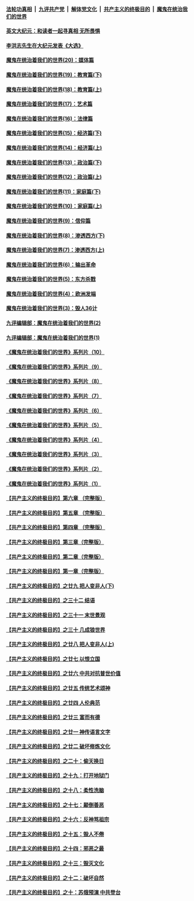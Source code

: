 

####  [法轮功真相](../../../../basic/blob/master/README.md?t=11221431) &nbsp;|&nbsp; [九评共产党](../../../../9ping.md/blob/master/README.md?t=11221431) &nbsp;|&nbsp; [解体党文化](../../../../jtdwh.md/blob/master/README.md?t=11221431)  &nbsp;|&nbsp; [共产主义的终极目的](../../../../gczydzjmd.md/blob/master/README.md?t=11221431) &nbsp;|&nbsp; [魔鬼在统治我们的世界](../../../../mgztzwmdsj.md/blob/master/README.md?t=11221431) 

#### [英文大纪元：和读者一起寻真相 无所畏惧](../pages/nsc422/n12542027.md?t=11221431) 

#### [李洪志先生在大纪元发表《大选》](../pages/nsc422/n12534746.md?t=11221431) 

#### [魔鬼在统治着我们的世界(20)：媒体篇](../pages/nsc422/n10586579.md?t=11221431) 

#### [魔鬼在统治着我们的世界(19)：教育篇(下)](../pages/nsc422/n10564808.md?t=11221431) 

#### [魔鬼在统治着我们的世界(18)：教育篇(上)](../pages/nsc422/n10526970.md?t=11221431) 

#### [魔鬼在统治着我们的世界(17)：艺术篇](../pages/nsc422/n10499093.md?t=11221431) 

#### [魔鬼在统治着我们的世界(16)：法律篇](../pages/nsc422/n10485969.md?t=11221431) 

#### [魔鬼在统治着我们的世界(15)：经济篇(下)](../pages/nsc422/n10469975.md?t=11221431) 

#### [魔鬼在统治着我们的世界(14)：经济篇(上)](../pages/nsc422/n10457370.md?t=11221431) 

#### [魔鬼在统治着我们的世界(13)：政治篇(下)](../pages/nsc422/n10448270.md?t=11221431) 

#### [魔鬼在统治着我们的世界(12)：政治篇(上)](../pages/nsc422/n10444576.md?t=11221431) 

#### [魔鬼在统治着我们的世界(11)：家庭篇(下)](../pages/nsc422/n10440961.md?t=11221431) 

#### [魔鬼在统治着我们的世界(10)：家庭篇(上)](../pages/nsc422/n10435448.md?t=11221431) 

#### [魔鬼在统治着我们的世界(9)：信仰篇](../pages/nsc422/n10432159.md?t=11221431) 

#### [魔鬼在统治着我们的世界(8)：渗透西方(下)](../pages/nsc422/n10429603.md?t=11221431) 

#### [魔鬼在统治着我们的世界(7)：渗透西方(上)](../pages/nsc422/n10426013.md?t=11221431) 

#### [魔鬼在统治着我们的世界(6)：输出革命](../pages/nsc422/n10421536.md?t=11221431) 

#### [魔鬼在统治着我们的世界(5)：东方杀戮](../pages/nsc422/n10417707.md?t=11221431) 

#### [魔鬼在统治着我们的世界(4)：欧洲发端](../pages/nsc422/n10414890.md?t=11221431) 

#### [魔鬼在统治着我们的世界(3)：毁人36计](../pages/nsc422/n10411583.md?t=11221431) 

#### [九评编辑部：魔鬼在统治着我们的世界(2)](../pages/nsc422/n10410036.md?t=11221431) 

#### [九评编辑部：魔鬼在统治着我们的世界(1)](../pages/nsc422/n10406825.md?t=11221431) 

#### [《魔鬼在统治着我们的世界》系列片（10）](../pages/nsc422/n12292670.md?t=11221431) 

#### [《魔鬼在统治着我们的世界》系列片（9）](../pages/nsc422/n12290859.md?t=11221431) 

#### [《魔鬼在统治着我们的世界》系列片（8）](../pages/nsc422/n12287445.md?t=11221431) 

#### [《魔鬼在统治着我们的世界》系列片（7）](../pages/nsc422/n12283425.md?t=11221431) 

#### [《魔鬼在统治着我们的世界》系列片（6）](../pages/nsc422/n12282314.md?t=11221431) 

#### [《魔鬼在统治着我们的世界》系列片（5）](../pages/nsc422/n12281419.md?t=11221431) 

#### [《魔鬼在统治着我们的世界》系列片（4）](../pages/nsc422/n12274024.md?t=11221431) 

#### [《魔鬼在统治着我们的世界》系列片（3）](../pages/nsc422/n12271322.md?t=11221431) 

#### [《魔鬼在统治着我们的世界》系列片（2）](../pages/nsc422/n12269049.md?t=11221431) 

#### [《魔鬼在统治着我们的世界》系列片（1）](../pages/nsc422/n12267575.md?t=11221431) 

#### [【共产主义的终极目的】第六章 （完整版）](../pages/nsc422/n11428913.md?t=11221431) 

#### [【共产主义的终极目的】第五章 （完整版）](../pages/nsc422/n11428912.md?t=11221431) 

#### [【共产主义的终极目的】第四章 （完整版）](../pages/nsc422/n11428907.md?t=11221431) 

#### [【共产主义的终极目的】第三章（完整版）](../pages/nsc422/n11428848.md?t=11221431) 

#### [【共产主义的终极目的】第二章（完整版）](../pages/nsc422/n11428831.md?t=11221431) 

#### [【共产主义的终极目的】第一章（完整版）](../pages/nsc422/n11417651.md?t=11221431) 

#### [【共产主义的终极目的】之廿九 把人变非人(下)](../pages/nsc422/n11344140.md?t=11221431) 

#### [【共产主义的终极目的】之三十二 结语](../pages/nsc422/n11360535.md?t=11221431) 

#### [【共产主义的终极目的】之三十一 末世景观](../pages/nsc422/n11351129.md?t=11221431) 

#### [【共产主义的终极目的】之三十 几成狼世界](../pages/nsc422/n11348280.md?t=11221431) 

#### [【共产主义的终极目的】之廿八 把人变非人(上)](../pages/nsc422/n11340492.md?t=11221431) 

#### [【共产主义的终极目的】之廿七 以恨立国](../pages/nsc422/n11336944.md?t=11221431) 

#### [【共产主义的终极目的】之廿六 中共对抗普世价值](../pages/nsc422/n11324785.md?t=11221431) 

#### [【共产主义的终极目的】之廿五 传统艺术颂神](../pages/nsc422/n11296396.md?t=11221431) 

#### [【共产主义的终极目的】之廿四 人伦典范](../pages/nsc422/n11296397.md?t=11221431) 

#### [【共产主义的终极目的】之廿三 富而有德](../pages/nsc422/n11283598.md?t=11221431) 

#### [【共产主义的终极目的】之廿一 神传语言文字](../pages/nsc422/n11263265.md?t=11221431) 

#### [【共产主义的终极目的】之廿二 破坏修炼文化](../pages/nsc422/n11245728.md?t=11221431) 

#### [【共产主义的终极目的】之二十：偷天换日](../pages/nsc422/n11238846.md?t=11221431) 

#### [【共产主义的终极目的】之十九：打开地狱门](../pages/nsc422/n11206376.md?t=11221431) 

#### [【共产主义的终极目的】之十八：柔性洗脑](../pages/nsc422/n11199994.md?t=11221431) 

#### [【共产主义的终极目的】之十七：颠倒善恶](../pages/nsc422/n11179782.md?t=11221431) 

#### [【共产主义的终极目的】之十六：反神骂祖宗](../pages/nsc422/n11166798.md?t=11221431) 

#### [【共产主义的终极目的】之十五：毁人不倦](../pages/nsc422/n11166792.md?t=11221431) 

#### [【共产主义的终极目的】之十四：邪恶之最](../pages/nsc422/n11150249.md?t=11221431) 

#### [【共产主义的终极目的】之十三：毁灭文化](../pages/nsc422/n11135227.md?t=11221431) 

#### [【共产主义的终极目的】之十二：破坏自然](../pages/nsc422/n11135214.md?t=11221431) 

#### [【共产主义的终极目的】之十：苏俄预演 中共登台](../pages/nsc422/n11118424.md?t=11221431) 

